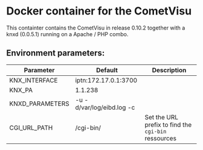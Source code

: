 Docker container for the CometVisu
==================================

This containter contains the CometVisu in release 0.10.2 together with a
 knxd (0.0.5.1) running on a Apache / PHP combo.
 
 Environment parameters:
------------------------

|Parameter      |Default                  |Description|
|---------------|-------------------------|-----------|
|KNX_INTERFACE  |iptn:172.17.0.1:3700     ||
|KNX_PA         |1.1.238                  ||
|KNXD_PARAMETERS|-u -d/var/log/eibd.log -c||
|CGI_URL_PATH   |/cgi-bin/                |Set the URL prefix to find the `cgi-bin `ressources|
